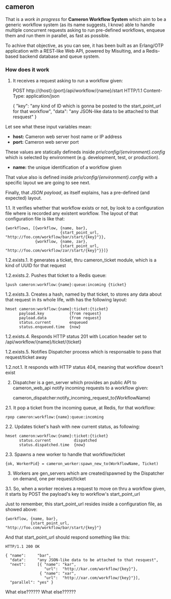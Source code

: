 ## cameron

That is a *work in progress* for **Cameron Workflow System** which aim to be a generic workflow system (as its name suggests, I know) able to handle multiple concurrent requests asking to run pre-defined workflows, enqueue them and run them in parallel, as fast as possible.

To achive that objective, as you can see, it has been built as an Erlang/OTP application with a REST-like Web API, powered by Misulting, and a Redis-based backend database and queue system.

### How does it work

1. It receives a request asking to run a workflow given:

    POST http://{host}:{port}/api/workflow/{name}/start HTTP/1.1
    Content-Type: application/json
    
    { "key":  "any kind of ID which is gonna be posted to the start_point_url for that workflow",
      "data": "any JSON-like data to be attached to that resquest" }

Let see what these input variables mean:

- **host:** Cameron web server host name or IP address
- **port:** Cameron web server port

These values are statically defineds inside *priv/config/{environment}.config* which is selected by environment (e.g. development, test, or production).

- **name:** the unique identification of a workflow given

That value also is defined inside *priv/config/{environment}.config* with a specific layout we are going to see next.

Finally, that *JSON payload*, as itself explains, has a pre-defined (and expected) layout.
  
1.1. It verifies whether that workflow exists or not, by look to a configuration file where is recorded any existent workflow. The layout of that configuration file is like that:

    {workflows, [{workflow, {name, bar},
                            {start_point_url, "http://foo.com/workflow/bar/start/{key}"}},
                 {workflow, {name, zar},
                            {start_point_url, "http://foo.com/workflow/zar/start/{key}"}}]}

1.2.exists.1. It generates a ticket, thru cameron_ticket module, which is a kind of UUID for that request

1.2.exists.2. Pushes that ticket to a Redis queue:

    lpush cameron:workflow:{name}:queue:incoming {ticket}

1.2.exists.3. Creates a hash, named by that ticket, to stores any data about that request in its whole life, with has the following layout:

    hmset cameron:workflow:{name}:ticket:{ticket}
          payload.key           {from request}
          payload.data          {from request}
          status.current        enqueued
          status.enqueued.time  {now}

1.2.exists.4. Responds HTTP status 201 with Location header set to /api/workflow/{name}/ticket/{ticket}

1.2.exists.5. Notifies Dispatcher process which is responsable to pass that request/ticket away

1.2.not.1. It responds with HTTP status 404, meaning that workflow doesn't exist
    
2. Dispatcher is a gen_server which provides an public API to cameron_web_api notify incoming requests to a workflow given:

    cameron_dispatcher:notify_incoming_request_to(WorkflowName)

2.1. It pop a ticket from the incoming queue, at Redis, for that workflow:

    rpop cameron:workflow:{name}:queue:incoming

2.2. Updates ticket's hash with new current status, as following:

    hmset cameron:workflow:{name}:ticket:{ticket}
          status.current          dispatched
          status.dispatched.time  {now}

2.3. Spawns a new worker to handle that workflow/ticket

    {ok, WorkerPid} = cameron_worker:spawn_new_to(WorkflowName, Ticket)

3. Workers are gen_servers which are created/spawned by the Dispatcher on demand, one per request/ticket

3.1. So, when a worker receives a request to move on thru a workflow given, it starts by POST the payload's key to workflow's start_point_url

Just to remember, this start_point_url resides inside a configuration file, as showed above:

    {workflow, {name, bar},
               {start_point_url, "http://foo.com/workflow/bar/start/{key}"}

And that start_point_url should respond something like this:

    HTTP/1.1 200 OK
    
    { "name":     "bar",
      "data":     "any JSON-like data to be attached to that resquest",
      "next":     [{ "name": "kar",
                     "url":  "http://kar.com/workflow/{key}"},
                   { "name": "xar",
                     "url":  "http://xar.com/workflow/{key}"}],
      "parallel": "yes" }

What else?????? What else??????
